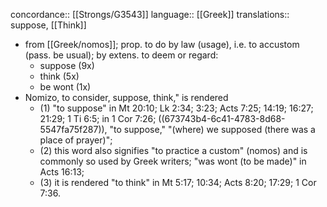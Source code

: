 concordance:: [[Strongs/G3543]] 
language:: [[Greek]] 
translations:: suppose, [[Think]]

- from [[Greek/nomos]]; prop. to do by law (usage),
  i.e. to accustom (pass. be usual); by extens. to deem or regard:
	- suppose (9x)
	- think (5x)
	- be wont (1x)
- Nomizo, to consider, suppose, think," is rendered
	- (1) "to suppose" in Mt 20:10; Lk 2:34; 3:23; Acts 7:25; 14:19; 16:27; 21:29; 1 Ti 6:5; in 1 Cor 7:26; ((673743b4-6c41-4783-8d68-5547fa75f287)), "to suppose," "(where) we supposed (there was a place of prayer)";
	- (2) this word also signifies "to practice a custom" (nomos) and is commonly so used by Greek writers; "was wont (to be made)" in Acts 16:13;
	- (3) it is rendered "to think" in Mt 5:17; 10:34; Acts 8:20; 17:29; 1 Cor 7:36.